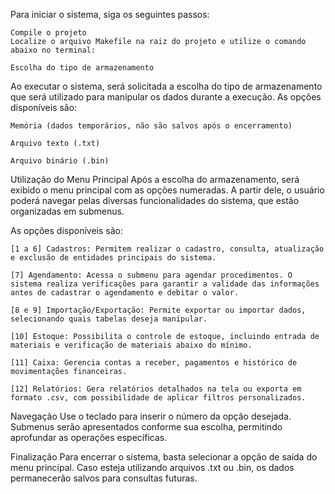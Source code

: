 Para iniciar o sistema, siga os seguintes passos:

    Compile o projeto
    Localize o arquivo Makefile na raiz do projeto e utilize o comando abaixo no terminal:

    Escolha do tipo de armazenamento
Ao executar o sistema, será solicitada a escolha do tipo de armazenamento que será utilizado para manipular os dados durante a execução. As opções disponíveis são:

    Memória (dados temporários, não são salvos após o encerramento)

    Arquivo texto (.txt)

    Arquivo binário (.bin)

Utilização do Menu Principal
Após a escolha do armazenamento, será exibido o menu principal com as opções numeradas. A partir dele, o usuário poderá navegar pelas diversas funcionalidades do sistema, que estão organizadas em submenus.

As opções disponíveis são:

    [1 a 6] Cadastros: Permitem realizar o cadastro, consulta, atualização e exclusão de entidades principais do sistema.

    [7] Agendamento: Acessa o submenu para agendar procedimentos. O sistema realiza verificações para garantir a validade das informações antes de cadastrar o agendamento e debitar o valor.

    [8 e 9] Importação/Exportação: Permite exportar ou importar dados, selecionando quais tabelas deseja manipular.

    [10] Estoque: Possibilita o controle de estoque, incluindo entrada de materiais e verificação de materiais abaixo do mínimo.

    [11] Caixa: Gerencia contas a receber, pagamentos e histórico de movimentações financeiras.

    [12] Relatórios: Gera relatórios detalhados na tela ou exporta em formato .csv, com possibilidade de aplicar filtros personalizados.

Navegação
Use o teclado para inserir o número da opção desejada. Submenus serão apresentados conforme sua escolha, permitindo aprofundar as operações específicas.

Finalização
Para encerrar o sistema, basta selecionar a opção de saída do menu principal. Caso esteja utilizando arquivos .txt ou .bin, os dados permanecerão salvos para consultas futuras.